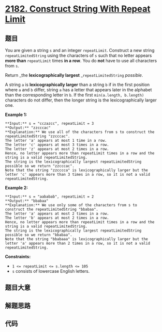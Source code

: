 # [2182. Construct String With Repeat Limit](https://leetcode.com/problems/construct-string-with-repeat-limit)

## 题目

You are given a string `s` and an integer `repeatLimit`. Construct a new
string `repeatLimitedString` using the characters of `s` such that no letter
appears **more than** `repeatLimit` times **in a row**. You do **not** have to
use all characters from `s`.

Return _the **lexicographically largest** _`repeatLimitedString` _possible_.

A string `a` is **lexicographically larger** than a string `b` if in the first
position where `a` and `b` differ, string `a` has a letter that appears later
in the alphabet than the corresponding letter in `b`. If the first
`min(a.length, b.length)` characters do not differ, then the longer string is
the lexicographically larger one.



**Example 1:**

    
    
    **Input:** s = "cczazcc", repeatLimit = 3
    **Output:** "zzcccac"
    **Explanation:** We use all of the characters from s to construct the repeatLimitedString "zzcccac".
    The letter 'a' appears at most 1 time in a row.
    The letter 'c' appears at most 3 times in a row.
    The letter 'z' appears at most 2 times in a row.
    Hence, no letter appears more than repeatLimit times in a row and the string is a valid repeatLimitedString.
    The string is the lexicographically largest repeatLimitedString possible so we return "zzcccac".
    Note that the string "zzcccca" is lexicographically larger but the letter 'c' appears more than 3 times in a row, so it is not a valid repeatLimitedString.
    

**Example 2:**

    
    
    **Input:** s = "aababab", repeatLimit = 2
    **Output:** "bbabaa"
    **Explanation:** We use only some of the characters from s to construct the repeatLimitedString "bbabaa". 
    The letter 'a' appears at most 2 times in a row.
    The letter 'b' appears at most 2 times in a row.
    Hence, no letter appears more than repeatLimit times in a row and the string is a valid repeatLimitedString.
    The string is the lexicographically largest repeatLimitedString possible so we return "bbabaa".
    Note that the string "bbabaaa" is lexicographically larger but the letter 'a' appears more than 2 times in a row, so it is not a valid repeatLimitedString.
    



**Constraints:**

  * `1 <= repeatLimit <= s.length <= 105`
  * `s` consists of lowercase English letters.


## 题目大意

## 解题思路

## 代码

```javascript

```

